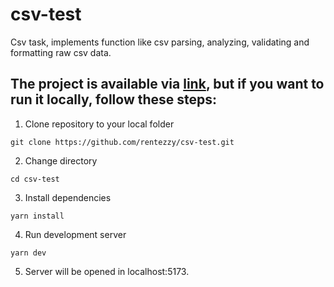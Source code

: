 # csv-test
Csv task, implements function like csv parsing, analyzing, validating and formatting raw csv data.

## The project is available via [link](https://csv-test-ten.vercel.app/), but if you want to run it locally, follow these steps:
1. Clone repository to your local folder
```CLI
git clone https://github.com/rentezzy/csv-test.git
```
2. Change directory
```
cd csv-test
```
3. Install dependencies
```
yarn install
```
4. Run development server
```
yarn dev
```
5. Server will be opened in localhost:5173.
